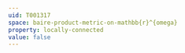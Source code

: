 ```yaml
---
uid: T001317
space: baire-product-metric-on-mathbb{r}^{omega}
property: locally-connected
value: false
---
```

